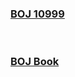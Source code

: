 ### [BOJ 10999](https://www.acmicpc.net/problem/10999)  
<br> 

### [BOJ Book](https://book.acmicpc.net/ds/segment-tree-lazy-propagation)  
